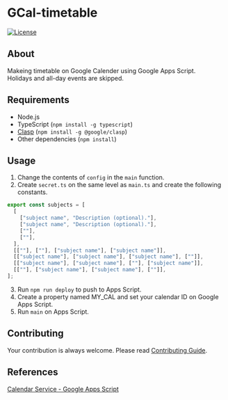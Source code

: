 # GCal-timetable

[![License](https://img.shields.io/github/license/rmuraix/Gcal-timetable)](./LICENSE)

## About

Makeing timetable on Google Calender using Google Apps Script.  
Holidays and all-day events are skipped.

## Requirements

- Node.js
- TypeScript (`npm install -g typescript`)
- [Clasp](https://github.com/google/clasp) (`npm install -g @google/clasp`)
- Other dependencies (`npm install`)

## Usage

1. Change the contents of `config` in the `main` function.
2. Create `secret.ts` on the same level as `main.ts` and create the following constants.

```typescript
export const subjects = [
  [
    ["subject name", "Description (optional)."],
    ["subject name", "Description (optional)."],
    [""],
    [""],
  ],
  [[""], [""], ["subject name"], ["subject name"]],
  [["subject name"], ["subject name"], ["subject name"], [""]],
  [["subject name"], ["subject name"], [""], ["subject name"]],
  [[""], ["subject name"], ["subject name"], [""]],
];
```

3. Run `npm run deploy` to push to Apps Script.
4. Create a property named MY_CAL and set your calendar ID on Google Apps Script.
5. Run `main` on Apps Script.

## Contributing

Your contribution is always welcome. Please read [Contributing Guide](.github/CONTRIBUTING.md).

## References

[Calendar Service - Google Apps Script](https://developers.google.com/apps-script/reference/calendar)
